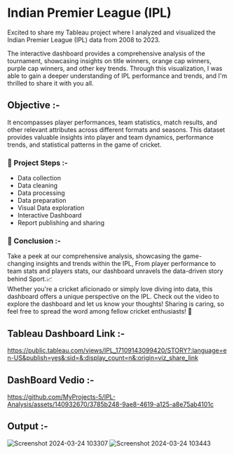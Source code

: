 # Indian Premier League (IPL) 
Excited to share my Tableau project where I analyzed and visualized the Indian Premier League (IPL) data from 2008 to 2023.

The interactive dashboard provides a comprehensive analysis of the tournament, showcasing insights on title winners, orange cap winners, purple cap winners, and other key trends. Through this visualization, I was able to gain a deeper understanding of IPL performance and trends, and I'm thrilled to share it with you all.

## Objective :-       
It encompasses player performances, team statistics, match results, and other relevant attributes across different formats and seasons. This dataset provides valuable insights into player and team dynamics, performance trends, and statistical patterns in the game of cricket.

### 📌 Project Steps :-  
- Data collection
- Data cleaning
- Data processing
- Data preparation
- Visual Data exploration
- Interactive Dashboard
- Report publishing and sharing 

### 📌 Conclusion :-       
Take a peek at our comprehensive analysis, showcasing the game-changing insights and trends within the IPL, From player performance to team stats and players stats, our dashboard unravels the data-driven story behind Sport.📈   
Whether you're a cricket aficionado or simply love diving into data, this dashboard offers a unique perspective on the IPL. Check out the video to explore the dashboard and let us know your thoughts! Sharing is caring, so feel free to spread the word among fellow cricket enthusiasts! 🌟

## Tableau Dashboard Link :-
https://public.tableau.com/views/IPL_17109143099420/STORY?:language=en-US&publish=yes&:sid=&:display_count=n&:origin=viz_share_link 

## DashBoard Vedio :-
https://github.com/MyProjects-5/IPL-Analysis/assets/140932670/3785b248-9ae8-4619-a125-a8e75ab4101c

## Output :-
![Screenshot 2024-03-24 103307](https://github.com/MyProjects-5/IPL-ANALYSIS/assets/140932670/0d3eed3c-7527-4bad-ae33-4afccae66a64)
![Screenshot 2024-03-24 103443](https://github.com/MyProjects-5/IPL-ANALYSIS/assets/140932670/f9550eb0-2980-4c2c-9c29-6c2272975833)


